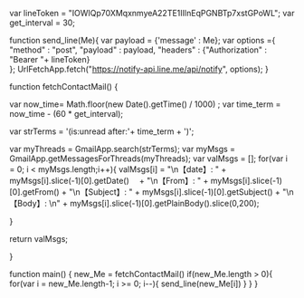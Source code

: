 var lineToken = "IOWIQp70XMqxnmyeA22TE1IIlnEqPGNBTp7xstGPoWL"; 
var get_interval = 30; 

function send_line(Me){
  var payload = {'message' :   Me};
  var options ={
        "method"  : "post",
        "payload" : payload,
        "headers" : {"Authorization" : "Bearer "+ lineToken}  
      };
    UrlFetchApp.fetch("https://notify-api.line.me/api/notify", options);
}


function fetchContactMail() {
  
  var now_time= Math.floor(new Date().getTime() / 1000) ;
  var time_term = now_time - (60 * get_interval); 

  
  var strTerms = '(is:unread after:'+ time_term + ')';

 
  var myThreads = GmailApp.search(strTerms);
  var myMsgs = GmailApp.getMessagesForThreads(myThreads);
  var valMsgs = [];
  for(var i = 0; i < myMsgs.length;i++){
    valMsgs[i] = "\n【date】: " + myMsgs[i].slice(-1)[0].getDate()　
                  + "\n【From】: " + myMsgs[i].slice(-1)[0].getFrom()
                  + "\n【Subject】: " + myMsgs[i].slice(-1)[0].getSubject()
                  + "\n【Body】: \n" + myMsgs[i].slice(-1)[0].getPlainBody().slice(0,200); 
 
  }

  return valMsgs;

}

function main() {
  new_Me = fetchContactMail()
  if(new_Me.length > 0){
    for(var i = new_Me.length-1; i >= 0; i--){
      send_line(new_Me[i])
    }
  }
}
